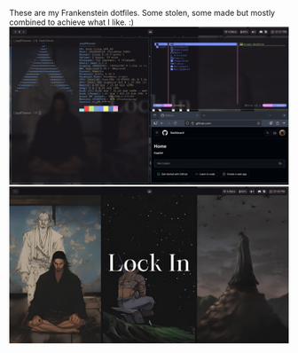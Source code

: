 These are my Frankenstein dotfiles.
Some stolen, some made but mostly combined to achieve what I like.
:) 
![Showcase](/terminal.png?raw=true "Optional Title")
![Desktop](/desktop.png?raw=true "Optional Title")
